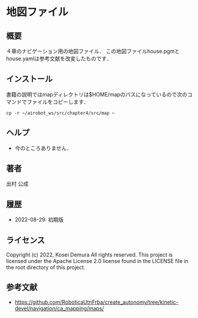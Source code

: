# 地図ファイル

## 概要
４章のナビゲーション用の地図ファイル．
この地図ファイルhouse.pgmとhouse.yamlは参考文献を改変したものです．

## インストール
書籍の説明ではmapディレクトリは$HOME/mapのパスになっているので次のコマンドでファイルをコピーします．
```
cp -r ~/airobot_ws/src/chapter4/src/map ~
```

## ヘルプ
- 今のところありません．
　　
## 著者
出村 公成

## 履歴
- 2022-08-29: 初期版

## ライセンス
Copyright (c) 2022, Kosei Demura All rights reserved. This project is licensed under the Apache License 2.0 license found in the LICENSE file in the root directory of this project.


## 参考文献
- https://github.com/RoboticaUtnFrba/create_autonomy/tree/kinetic-devel/navigation/ca_mapping/maps/
